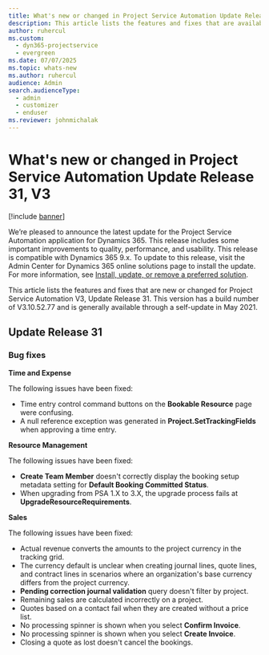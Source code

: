 ```yaml
---
title: What's new or changed in Project Service Automation Update Release 31, V3
description: This article lists the features and fixes that are available in Project Service Automation Update Release 31, V3.
author: ruhercul
ms.custom: 
  - dyn365-projectservice
  - evergreen
ms.date: 07/07/2025
ms.topic: whats-new
ms.author: ruhercul
audience: Admin
search.audienceType: 
  - admin
  - customizer
  - enduser
ms.reviewer: johnmichalak
---
```




# What's new or changed in Project Service Automation Update Release 31, V3

[!include [banner](../includes/psa-now-project-operations.md)]

We’re pleased to announce the latest update for the Project Service Automation application for Dynamics 365. This release includes some important improvements to quality, performance, and usability. This release is compatible with Dynamics 365 9.x. To update to this release, visit the Admin Center for Dynamics 365 online solutions page to install the update. For more information, see [Install, update, or remove a preferred solution](/power-platform/admin/install-remove-preferred-solution).

This article lists the features and fixes that are new or changed for Project Service Automation V3, Update Release 31. This version has a build number of V3.10.52.77 and is generally available through a self-update in May 2021.

## Update Release 31

### Bug fixes

**Time and Expense**

The following issues have been fixed:

- Time entry control command buttons on the **Bookable Resource** page were confusing.
- A null reference exception was generated in **Project.SetTrackingFields** when approving a time entry.

**Resource Management**

The following issues have been fixed:

- **Create Team Member** doesn't correctly display the booking setup metadata setting for **Default Booking Committed Status**.
- When upgrading from PSA 1.X to 3.X, the upgrade process fails at **UpgradeResourceRequirements**.


**Sales**

The following issues have been fixed:

- Actual revenue converts the amounts to the project currency in the tracking grid.
- The currency default is unclear when creating journal lines, quote lines, and contract lines in scenarios where an organization's base currency differs from the project currency.
- **Pending correction journal validation** query doesn't filter by project.
- Remaining sales are calculated incorrectly on a project.
- Quotes based on a contact fail when they are created without a price list.
- No processing spinner is shown when you select **Confirm Invoice**.
- No processing spinner is shown when you select **Create Invoice**.
- Closing a quote as lost doesn't cancel the bookings.








